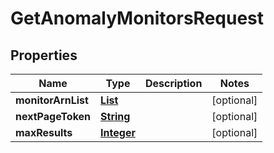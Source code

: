 

# GetAnomalyMonitorsRequest


## Properties

| Name | Type | Description | Notes |
|------------ | ------------- | ------------- | -------------|
|**monitorArnList** | [**List**](List.md) |  |  [optional] |
|**nextPageToken** | [**String**](String.md) |  |  [optional] |
|**maxResults** | [**Integer**](Integer.md) |  |  [optional] |



